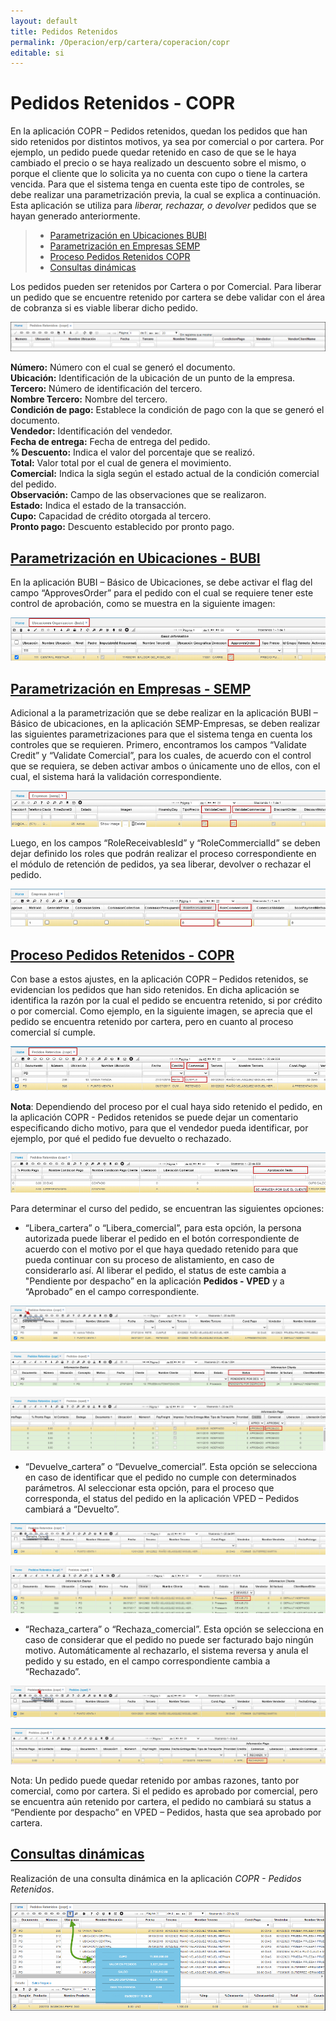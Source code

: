 ```yaml
---
layout: default
title: Pedidos Retenidos
permalink: /Operacion/erp/cartera/coperacion/copr
editable: si
---
```


# Pedidos Retenidos - COPR

En la aplicación COPR – Pedidos retenidos, quedan los pedidos que han sido retenidos por distintos motivos, ya sea por comercial o por cartera. Por ejemplo, un pedido puede quedar retenido en caso de que se le haya cambiado el precio o se haya realizado un descuento sobre el mismo, o porque el cliente que lo solicita ya no cuenta con cupo o tiene la cartera vencida.
Para que el sistema tenga en cuenta este tipo de controles, se debe realizar una parametrización previa, la cual se explica a continuación. Esta aplicación se utiliza para _liberar, rechazar, o devolver_ pedidos que se hayan generado anteriormente.  

>+ [Parametrización en Ubicaciones BUBI](http://docs.oasiscom.com/Operacion/erp/cartera/coperacion/copr#parametrización-en-ubicaciones-bubi)  
>+ [Parametrización en Empresas SEMP](http://docs.oasiscom.com/Operacion/erp/cartera/coperacion/copr#parametrización-en-empresas-semp)  
>+ [Proceso Pedidos Retenidos COPR](http://docs.oasiscom.com/Operacion/erp/cartera/coperacion/copr#proceso-pedidos-retenidos-copr)
>+ [Consultas dinámicas](http://docs.oasiscom.com/Operacion/erp/cartera/coperacion/copr#consultas-dinámicas)


Los pedidos pueden ser retenidos por Cartera o por Comercial. Para liberar un pedido que se encuentre retenido por cartera se debe validar con el área de cobranza si es viable liberar dicho pedido. 


![](COPR.png)


**Número:** Número con el cual se generó el documento.  
**Ubicación:** Identificación de la ubicación de un punto de la empresa.  
**Tercero:** Número de identificación del tercero.  
**Nombre Tercero:** Nombre del tercero.  
**Condición de pago:** Establece la condición de pago con la que se generó el documento.  
**Vendedor:** Identificación del vendedor.  
**Fecha de entrega:** Fecha de entrega del pedido.  
**% Descuento:** Indica el valor del porcentaje que se realizó.  
**Total:** Valor total por el cual de genera el movimiento.  
**Comercial:** Indica la sigla según el estado actual de la condición comercial del pedido.  
**Observación:** Campo de las observaciones que se realizaron.  
**Estado:** Indica el estado de la transacción.  
**Cupo:** Capacidad de crédito otorgada al tercero.  
**Pronto pago:** Descuento establecido por pronto pago.  

## [Parametrización en Ubicaciones - BUBI](http://docs.oasiscom.com/Operacion/erp/cartera/coperacion/copr#parametrización-en-ubicaciones-bubi)

En la aplicación BUBI – Básico de Ubicaciones, se debe activar el flag del campo “ApprovesOrder” para el pedido con el cual se requiere tener este control de aprobación, como se muestra en la siguiente imagen:  

![](copr2.png)  

## [Parametrización en Empresas - SEMP](http://docs.oasiscom.com/Operacion/erp/cartera/coperacion/copr#parametrización-en-empresas-semp) 

Adicional a la parametrización que se debe realizar en la aplicación BUBI – Básico de ubicaciones, en la aplicación SEMP-Empresas, se deben realizar las siguientes parametrizaciones para que el sistema tenga en cuenta los controles que se requieren.  Primero, encontramos los campos “Validate Credit” y “Validate Comercial”, para los cuales, de acuerdo con el control que se requiera, se deben activar ambos o únicamente uno de ellos, con el cual, el sistema hará la validación correspondiente.  

![](copr3.png)  

Luego, en los campos “RoleReceivablesId” y “RoleCommercialId” se deben dejar definido los roles que podrán realizar el proceso correspondiente en el módulo de retención de pedidos, ya sea liberar, devolver o rechazar el pedido.  

![](copr4.png)  

## [Proceso Pedidos Retenidos - COPR](http://docs.oasiscom.com/Operacion/erp/cartera/coperacion/copr#proceso-pedidos-retenidos-copr) 

Con base a estos ajustes, en la aplicación COPR – Pedidos retenidos, se evidencian los pedidos que han sido retenidos. En dicha aplicación se identifica la razón por la cual el pedido se encuentra retenido, si por crédito o por comercial. Como ejemplo, en la siguiente imagen, se aprecia que el pedido se encuentra retenido por cartera, pero en cuanto al proceso comercial sí cumple.  

![](copr5.png)  

**Nota**: Dependiendo del proceso por el cual haya sido retenido el pedido, en la aplicación COPR - Pedidos retenidos se puede dejar un comentario especificando dicho motivo, para que el vendedor pueda identificar, por ejemplo, por qué el pedido fue devuelto o rechazado.  

![](copr6.png)  

Para determinar el curso del pedido, se encuentran las siguientes opciones:  

- “Libera_cartera” o “Libera_comercial”, para esta opción, la persona autorizada puede liberar el pedido en el botón correspondiente de acuerdo con el motivo por el que haya quedado retenido para que pueda continuar con su proceso de alistamiento, en caso de considerarlo así. Al liberar el pedido, el status de este cambia a "Pendiente por despacho” en la aplicación **Pedidos - VPED** y a “Aprobado” en el campo correspondiente.  

![](copr7.png)  

![](copr8.png)  

![](copr9.png)  

- “Devuelve_cartera” o “Devuelve_comercial”. Esta opción se selecciona en caso de identificar que el pedido no cumple con determinados parámetros. Al seleccionar esta opción, para el proceso que corresponda, el status del pedido en la aplicación VPED – Pedidos cambiará a “Devuelto”.  

![](copr10.png)  

![](copr11.png)  

- “Rechaza_cartera” o “Rechaza_comercial”. Esta opción se selecciona en caso de considerar que el pedido no puede ser facturado bajo ningún motivo. Automáticamente al rechazarlo, el sistema reversa y anula el pedido y su estado, en el campo correspondiente cambia a “Rechazado”.  

![](copr12.png)  

![](copr13.png)

Nota: Un pedido puede quedar retenido por ambas razones, tanto por comercial, como por cartera. Si el pedido es aprobado por comercial, pero se encuentra aún retenido por cartera, el pedido no cambiará su status a “Pendiente por despacho” en VPED – Pedidos, hasta que sea aprobado por cartera. 


## [Consultas dinámicas](http://docs.oasiscom.com/Operacion/erp/cartera/coperacion/copr#consultas-dinámicas)

Realización de una consulta dinámica en la aplicación _COPR - Pedidos Retenidos_.  

![](copr1.png)
